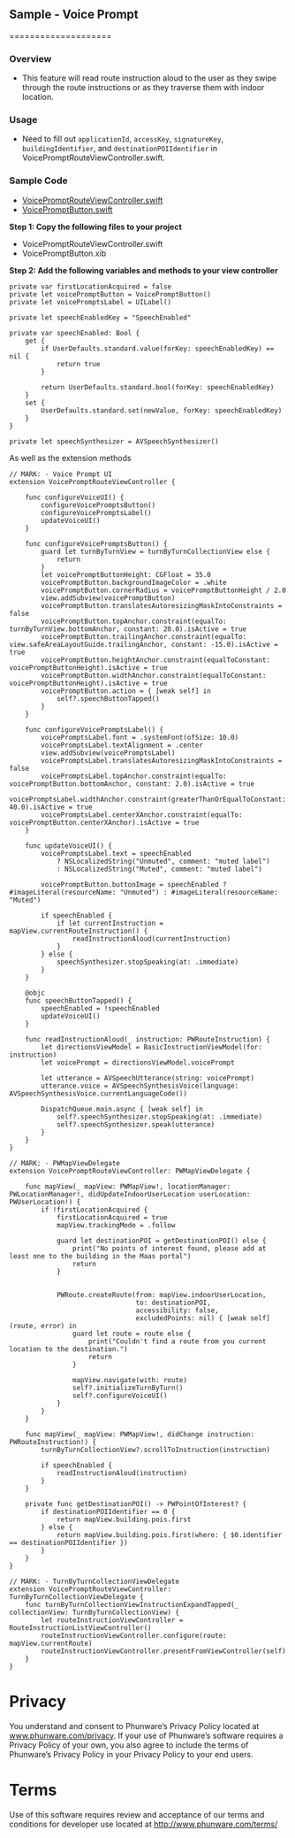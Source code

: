 ## Sample - Voice Prompt
====================

### Overview
- This feature will read route instruction aloud to the user as they swipe through the route instructions or as they traverse them with indoor location.

### Usage

- Need to fill out `applicationId`, `accessKey`, `signatureKey`, `buildingIdentifier`, and `destinationPOIIdentifier` in VoicePromptRouteViewController.swift.

### Sample Code
- [VoicePromptRouteViewController.swift](https://github.com/phunware/maas-mapping-ios-sdk/blob/readme/Samples/MapScenarios/MapScenarios/Scenarios/Voice%20Prompt/VoicePromptRouteViewController.swift)
- [VoicePromptButton.swift](https://github.com/phunware/maas-mapping-ios-sdk/blob/readme/Samples/MapScenarios/MapScenarios/Scenarios/Voice%20Prompt/VoicePromptButton.swift)

**Step 1: Copy the following files to your project**

- VoicePromptRouteViewController.swift
- VoicePromptButton.xib

**Step 2: Add the following variables and methods to your view controller**

```
private var firstLocationAcquired = false
private let voicePromptButton = VoicePromptButton()
private let voicePromptsLabel = UILabel()

private let speechEnabledKey = "SpeechEnabled"

private var speechEnabled: Bool {
    get {
        if UserDefaults.standard.value(forKey: speechEnabledKey) == nil {
            return true
        }
        
        return UserDefaults.standard.bool(forKey: speechEnabledKey)
    }
    set {
        UserDefaults.standard.set(newValue, forKey: speechEnabledKey)
    }
}

private let speechSynthesizer = AVSpeechSynthesizer()
```

As well as the extension methods

```
// MARK: - Voice Prompt UI
extension VoicePromptRouteViewController {
    
    func configureVoiceUI() {
        configureVoicePromptsButton()
        configureVoicePromptsLabel()
        updateVoiceUI()
    }
    
    func configureVoicePromptsButton() {
        guard let turnByTurnView = turnByTurnCollectionView else {
            return
        }
        let voicePromptButtonHeight: CGFloat = 35.0
        voicePromptButton.backgroundImageColor = .white
        voicePromptButton.cornerRadius = voicePromptButtonHeight / 2.0
        view.addSubview(voicePromptButton)
        voicePromptButton.translatesAutoresizingMaskIntoConstraints = false
        voicePromptButton.topAnchor.constraint(equalTo: turnByTurnView.bottomAnchor, constant: 20.0).isActive = true
        voicePromptButton.trailingAnchor.constraint(equalTo: view.safeAreaLayoutGuide.trailingAnchor, constant: -15.0).isActive = true
        voicePromptButton.heightAnchor.constraint(equalToConstant: voicePromptButtonHeight).isActive = true
        voicePromptButton.widthAnchor.constraint(equalToConstant: voicePromptButtonHeight).isActive = true
        voicePromptButton.action = { [weak self] in
            self?.speechButtonTapped()
        }
    }
    
    func configureVoicePromptsLabel() {
        voicePromptsLabel.font = .systemFont(ofSize: 10.0)
        voicePromptsLabel.textAlignment = .center
        view.addSubview(voicePromptsLabel)
        voicePromptsLabel.translatesAutoresizingMaskIntoConstraints = false
        voicePromptsLabel.topAnchor.constraint(equalTo: voicePromptButton.bottomAnchor, constant: 2.0).isActive = true
        voicePromptsLabel.widthAnchor.constraint(greaterThanOrEqualToConstant: 40.0).isActive = true
        voicePromptsLabel.centerXAnchor.constraint(equalTo: voicePromptButton.centerXAnchor).isActive = true
    }
    
    func updateVoiceUI() {
        voicePromptsLabel.text = speechEnabled
            ? NSLocalizedString("Unmuted", comment: "muted label")
            : NSLocalizedString("Muted", comment: "muted label")
        
        voicePromptButton.buttonImage = speechEnabled ? #imageLiteral(resourceName: "Unmuted") : #imageLiteral(resourceName: "Muted")
        
        if speechEnabled {
            if let currentInstruction = mapView.currentRouteInstruction() {
                readInstructionAloud(currentInstruction)
            }
        } else {
            speechSynthesizer.stopSpeaking(at: .immediate)
        }
    }
    
    @objc
    func speechButtonTapped() {
        speechEnabled = !speechEnabled
        updateVoiceUI()
    }
    
    func readInstructionAloud(_ instruction: PWRouteInstruction) {
        let directionsViewModel = BasicInstructionViewModel(for: instruction)
        let voicePrompt = directionsViewModel.voicePrompt
        
        let utterance = AVSpeechUtterance(string: voicePrompt)
        utterance.voice = AVSpeechSynthesisVoice(language: AVSpeechSynthesisVoice.currentLanguageCode())
        
        DispatchQueue.main.async { [weak self] in
            self?.speechSynthesizer.stopSpeaking(at: .immediate)
            self?.speechSynthesizer.speak(utterance)
        }
    }
}

// MARK: - PWMapViewDelegate
extension VoicePromptRouteViewController: PWMapViewDelegate {

    func mapView(_ mapView: PWMapView!, locationManager: PWLocationManager!, didUpdateIndoorUserLocation userLocation: PWUserLocation!) {
        if !firstLocationAcquired {
            firstLocationAcquired = true
            mapView.trackingMode = .follow
            
            guard let destinationPOI = getDestinationPOI() else {
                print("No points of interest found, please add at least one to the building in the Maas portal")
                return
            }
            
            
            PWRoute.createRoute(from: mapView.indoorUserLocation,
                                to: destinationPOI,
                                accessibility: false,
                                excludedPoints: nil) { [weak self] (route, error) in
                guard let route = route else {
                    print("Couldn't find a route from you current location to the destination.")
                    return
                }
                
                mapView.navigate(with: route)
                self?.initializeTurnByTurn()
                self?.configureVoiceUI()
            }
        }
    }
    
    func mapView(_ mapView: PWMapView!, didChange instruction: PWRouteInstruction!) {
        turnByTurnCollectionView?.scrollToInstruction(instruction)
        
        if speechEnabled {
            readInstructionAloud(instruction)
        }
    }
    
    private func getDestinationPOI() -> PWPointOfInterest? {
        if destinationPOIIdentifier == 0 {
            return mapView.building.pois.first
        } else {
            return mapView.building.pois.first(where: { $0.identifier == destinationPOIIdentifier })
        }
    }
}

// MARK: - TurnByTurnCollectionViewDelegate
extension VoicePromptRouteViewController: TurnByTurnCollectionViewDelegate {
    func turnByTurnCollectionViewInstructionExpandTapped(_ collectionView: TurnByTurnCollectionView) {
        let routeInstructionViewController = RouteInstructionListViewController()
        routeInstructionViewController.configure(route: mapView.currentRoute)
        routeInstructionViewController.presentFromViewController(self)
    }
}
```

# Privacy
You understand and consent to Phunware’s Privacy Policy located at www.phunware.com/privacy. If your use of Phunware’s software requires a Privacy Policy of your own, you also agree to include the terms of Phunware’s Privacy Policy in your Privacy Policy to your end users.

# Terms
Use of this software requires review and acceptance of our terms and conditions for developer use located at http://www.phunware.com/terms/
